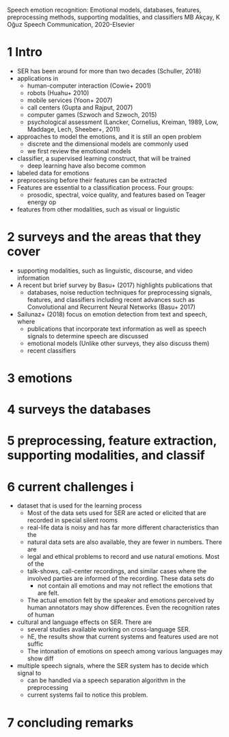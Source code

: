 Speech emotion recognition:
  Emotional models, databases, features, preprocessing methods, supporting
  modalities, and classifiers
MB Akçay, K Oğuz 
Speech Communication, 2020-Elsevier

# 1 Intro

* SER has been around for more than two decades (Schuller, 2018)
* applications in
  * human-computer interaction (Cowie+ 2001)
  * robots (Huahu+ 2010)
  * mobile services (Yoon+ 2007)
  * call centers (Gupta and Rajput, 2007)
  * computer games (Szwoch and Szwoch, 2015)
  * psychological assessment
    (Lancker, Cornelius, Kreiman, 1989, Low, Maddage, Lech, Sheeber+, 2011)
* approaches to model the emotions, and it is still an open problem
  * discrete and the dimensional models are commonly used
  * we first review the emotional models
* classifier, a supervised learning construct, that will be trained
  * deep learning have also become common
* labeled data for emotions
* preprocessing before their features can be extracted
* Features are essential to a classification process. Four groups:
  * prosodic, spectral, voice quality, and features based on Teager energy op
* features from other modalities, such as visual or linguistic

# 2 surveys and the areas that they cover

* supporting modalities, such as linguistic, discourse, and video information
* A recent but brief survey by Basu+ (2017) highlights publications that
  * databases, noise reduction techniques for preprocessing signals, features,
    and classifiers including recent advances such as Convolutional and
    Recurrent Neural Networks (Basu+ 2017)
* Sailunaz+ (2018) focus on emotion detection from text and speech, where
  * publications that incorporate text information as well as speech signals to
    determine speech are discussed
  * emotional models (Unlike other surveys, they also discuss them)
  * recent classifiers

# 3 emotions

# 4 surveys the databases

# 5 preprocessing, feature extraction, supporting modalities, and classif

# 6 current challenges i

* dataset that is used for the learning process
  * Most of the data sets used for SER are acted or elicited that are recorded
    in special silent rooms
  * real-life data is noisy and has far more different characteristics than the
  * natural data sets are also available, they are fewer in numbers. There are
  * legal and ethical problems to record and use natural emotions. Most of the
  * talk-shows, call-center recordings, and similar cases where the involved
    parties are informed of the recording.  These data sets do
    * not contain all emotions and may not reflect the emotions that are felt.
  * The actual emotion felt by the speaker and emotions perceived by human
    annotators may show differences. Even the recognition rates of human
* cultural and language effects on SER. There are
  * several studies available working on cross-language SER. 
  * hE, the results show that current systems and features used are not suffic
  * The intonation of emotions on speech among various languages may show diff
* multiple speech signals, where the SER system has to decide which signal to
  * can be handled via a speech separation algorithm in the preprocessing
  * current systems fail to notice this problem.

# 7 concluding remarks
